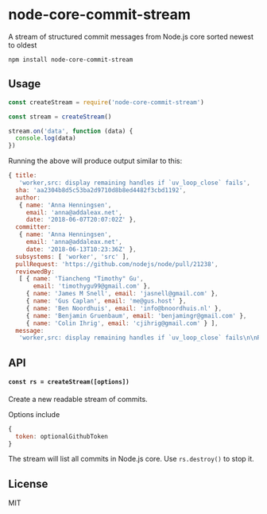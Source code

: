 # node-core-commit-stream

A stream of structured commit messages from Node.js core sorted newest to oldest

```
npm install node-core-commit-stream
```

## Usage

``` js
const createStream = require('node-core-commit-stream')

const stream = createStream()

stream.on('data', function (data) {
  console.log(data)
})
```

Running the above will produce output similar to this:

```js
{ title:
   'worker,src: display remaining handles if `uv_loop_close` fails',
  sha: 'aa2304b8d5c53ba2d9710d8b8ed4482f3cbd1192',
  author:
   { name: 'Anna Henningsen',
     email: 'anna@addaleax.net',
     date: '2018-06-07T20:07:02Z' },
  committer:
   { name: 'Anna Henningsen',
     email: 'anna@addaleax.net',
     date: '2018-06-13T10:23:36Z' },
  subsystems: [ 'worker', 'src' ],
  pullRequest: 'https://github.com/nodejs/node/pull/21238',
  reviewedBy:
   [ { name: 'Tiancheng "Timothy" Gu',
       email: 'timothygu99@gmail.com' },
     { name: 'James M Snell', email: 'jasnell@gmail.com' },
     { name: 'Gus Caplan', email: 'me@gus.host' },
     { name: 'Ben Noordhuis', email: 'info@bnoordhuis.nl' },
     { name: 'Benjamin Gruenbaum', email: 'benjamingr@gmail.com' },
     { name: 'Colin Ihrig', email: 'cjihrig@gmail.com' } ],
  message:
   'worker,src: display remaining handles if `uv_loop_close` fails\n\nRight now, we crash the process if there are handles remaining\non the event loop when we exit (except for the main thread).\n\nThis does not provide a lot of information about causes, though;\nin particular, we don’t show which handles are pending and\nwho own them.\n\nThis patch adds debug output to these cases to help with the\nsituation.\n\nPR-URL: https://github.com/nodejs/node/pull/21238\nReviewed-By: Tiancheng "Timothy" Gu <timothygu99@gmail.com>\nReviewed-By: James M Snell <jasnell@gmail.com>\nReviewed-By: Gus Caplan <me@gus.host>\nReviewed-By: Ben Noordhuis <info@bnoordhuis.nl>\nReviewed-By: Benjamin Gruenbaum <benjamingr@gmail.com>\nReviewed-By: Colin Ihrig <cjihrig@gmail.com>' }
```

## API

#### `const rs = createStream([options])`

Create a new readable stream of commits.

Options include

```js
{
  token: optionalGithubToken
}
```

The stream will list all commits in Node.js core. Use `rs.destroy()` to stop it.

## License

MIT
